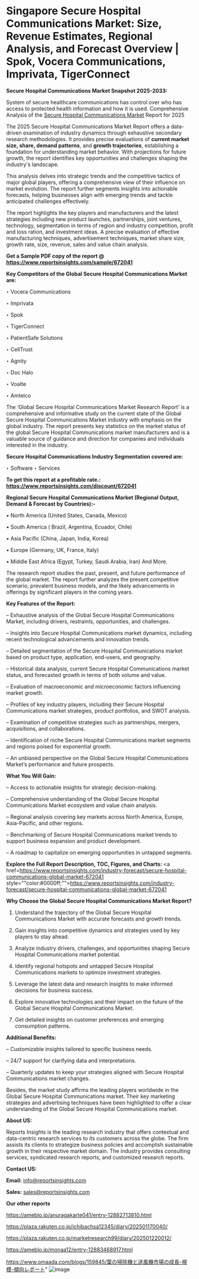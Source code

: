 # Singapore Secure Hospital Communications Market: Size, Revenue Estimates, Regional Analysis, and Forecast Overview | Spok, Vocera Communications, Imprivata, TigerConnect

<strong>Secure Hospital Communications Market Snapshot 2025-2033:</strong>

System of secure healthcare communications has control over who has access to protected health information and how it is used. Comprehensive Analysis of the <a href=https://www.reportsinsights.com/sample/672041>Secure Hospital Communications Market</a> Report for 2025

The 2025 Secure Hospital Communications Market Report offers a data-driven examination of industry dynamics through exhaustive secondary research methodologies. It provides precise evaluations of <strong>current market size, share, demand patterns</strong>, and <strong>growth trajectories</strong>, establishing a foundation for understanding market behavior. With projections for future growth, the report identifies key opportunities and challenges shaping the industry's landscape.

This analysis delves into strategic trends and the competitive tactics of major global players, offering a comprehensive view of their influence on market evolution. The report further segments insights into actionable forecasts, helping businesses align with emerging trends and tackle anticipated challenges effectively.

The report highlights the key players and manufacturers and the latest strategies including new product launches, partnerships, joint ventures, technology, segmentation in terms of region and industry competition, profit and loss ration, and investment ideas. A precise evaluation of effective manufacturing techniques, advertisement techniques, market share size, growth rate, size, revenue, sales and value chain analysis.

<strong>Get a Sample PDF copy of the report @ <a href=https://www.reportsinsights.com/sample/672041 style=color:#0000ff;>https://www.reportsinsights.com/sample/672041</a></strong>

<strong>Key Competitors of the Global Secure Hospital Communications Market are:</strong>

‣ Vocera Communications

‣ Imprivata

‣ Spok

‣ TigerConnect

‣ PatientSafe Solutions

‣ CellTrust

‣ Agnity

‣ Doc Halo

‣ Voalte

‣ Amtelco

The ‘Global Secure Hospital Communications Market Research Report’ is a comprehensive and informative study on the current state of the Global Secure Hospital Communications Market industry with emphasis on the global industry. The report presents key statistics on the market status of the global Secure Hospital Communications market manufacturers and is a valuable source of guidance and direction for companies and individuals interested in the industry.

<strong>Secure Hospital Communications Industry Segmentation covered are:</strong>

‣ Software
‣ Services

<strong>To get this report at a profitable rate.: <a href=https://www.reportsinsights.com/discount/672041 style=color:#0000ff;>https://www.reportsinsights.com/discount/672041</a></strong>

<strong>Regional Secure Hospital Communications Market (Regional Output, Demand &amp; Forecast by Countries):-</strong>

• North America (United States, Canada, Mexico)

• South America ( Brazil, Argentina, Ecuador, Chile)

• Asia Pacific (China, Japan, India, Korea)

• Europe (Germany, UK, France, Italy)

• Middle East Africa (Egypt, Turkey, Saudi Arabia, Iran) And More.

The research report studies the past, present, and future performance of the global market. The report further analyzes the present competitive scenario, prevalent business models, and the likely advancements in offerings by significant players in the coming years.

<strong>Key Features of the Report:</strong>

– Exhaustive analysis of the Global Secure Hospital Communications Market, including drivers, restraints, opportunities, and challenges.

– Insights into Secure Hospital Communications market dynamics, including recent technological advancements and innovation trends.

– Detailed segmentation of the Secure Hospital Communications market based on product type, application, end-users, and geography.

– Historical data analysis, current Secure Hospital Communications market status, and forecasted growth in terms of both volume and value.

– Evaluation of macroeconomic and microeconomic factors influencing market growth.

– Profiles of key industry players, including their Secure Hospital Communications market strategies, product portfolios, and SWOT analysis.

– Examination of competitive strategies such as partnerships, mergers, acquisitions, and collaborations.

– Identification of niche Secure Hospital Communications market segments and regions poised for exponential growth.

– An unbiased perspective on the Global Secure Hospital Communications Market’s performance and future prospects.

<strong>What You Will Gain:</strong>

– Access to actionable insights for strategic decision-making.

– Comprehensive understanding of the Global Secure Hospital Communications Market ecosystem and value chain analysis.

– Regional analysis covering key markets across North America, Europe, Asia-Pacific, and other regions.

– Benchmarking of Secure Hospital Communications market trends to support business expansion and product development.

– A roadmap to capitalize on emerging opportunities in untapped segments.

<strong>Explore the Full Report Description, TOC, Figures, and Charts:</strong>
<a href=https://www.reportsinsights.com/industry-forecast/secure-hospital-communications-global-market-672041 style=""color:#0000ff;"">https://www.reportsinsights.com/industry-forecast/secure-hospital-communications-global-market-672041</a>

<strong>Why Choose the Global Secure Hospital Communications Market Report?</strong>

1. Understand the trajectory of the Global Secure Hospital Communications Market with accurate forecasts and growth trends.

2. Gain insights into competitive dynamics and strategies used by key players to stay ahead.

3. Analyze industry drivers, challenges, and opportunities shaping Secure Hospital Communications market potential.

4. Identify regional hotspots and untapped Secure Hospital Communications markets to optimize investment strategies.

5. Leverage the latest data and research insights to make informed decisions for business success.

6. Explore innovative technologies and their impact on the future of the Global Secure Hospital Communications Market.

7. Get detailed insights on customer preferences and emerging consumption patterns.

<strong>Additional Benefits:</strong>

– Customizable insights tailored to specific business needs.

– 24/7 support for clarifying data and interpretations.

– Quarterly updates to keep your strategies aligned with Secure Hospital Communications market changes.

Besides, the market study affirms the leading players worldwide in the Global Secure Hospital Communications market. Their key marketing strategies and advertising techniques have been highlighted to offer a clear understanding of the Global Secure Hospital Communications market.

<strong><strong>About US</strong>:</strong>

Reports Insights is the leading research industry that offers contextual and data-centric research services to its customers across the globe. The firm assists its clients to strategize business policies and accomplish sustainable growth in their respective market domain. The industry provides consulting services, syndicated research reports, and customized research reports.

<strong>Contact US:</strong>

<p class=><b>Email:</b> <a href=mailto:info@reportsinsights.com>info@reportsinsights.com</a></p>
<p class=><b>Sales:</b> <a href=mailto:sales@reportsinsights.com>sales@reportsinsights.com</a></p>

<strong>Our other reports</strong>

<a href=https://ameblo.jp/anuragakarte041/entry-12882713810.html>https://ameblo.jp/anuragakarte041/entry-12882713810.html</a>

<a href=https://plaza.rakuten.co.jp/ichibachsa12345/diary/202501170040/>https://plaza.rakuten.co.jp/ichibachsa12345/diary/202501170040/</a>

<a href=https://plaza.rakuten.co.jp/marketresearch99/diary/202501220012/>https://plaza.rakuten.co.jp/marketresearch99/diary/202501220012/</a>

<a href=https://ameblo.jp/monaa12/entry-12883468917.html>https://ameblo.jp/monaa12/entry-12883468917.html</a>

<a href=https://www.omaada.com/blogs/159845/葉の掃除機と送風機市場の成長-規模-傾向レポート>https://www.omaada.com/blogs/159845/葉の掃除機と送風機市場の成長-規模-傾向レポート</a>"
![image](https://github.com/user-attachments/assets/da890494-89c5-4423-ae3b-7fde3ec4cb35)
